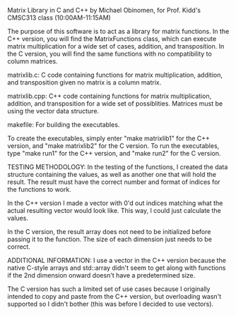 Matrix Library in C and C++ by Michael Obinomen, for Prof. Kidd's CMSC313 class (10:00AM-11:15AM)

The purpose of this software is to act as a library for matrix functions. In the C++ version, you will find the MatrixFunctions class, which can execute matrix multiplication for a wide set of cases, addition, and transposition. In the C version, you will find the same functions with no compatibility to column matrices. 

matrixlib.c: C code containing functions for matrix multiplication, addition, and transposition given no matrix is a column matrix.

matrixlib.cpp: C++ code containing functions for matrix multiplication, addition, and transposition for a wide set of possiblities. 
Matrices must be using the vector data structure.

makefile: For building the executables. 

To create the executables, simply enter "make matrixlib1" for the C++ version, and "make matrixlib2" for the C version. To run the executables, type "make run1" for the C++ version, and "make run2" for the C version. 

TESTING METHODOLOGY: 
In the testing of the functions, I created the data structure containing the values, as well as another one that will hold the result. The result must have the correct number and format of indices for the functions to work. 
    
In the C++ version I made a vector with 0'd out indices matching what the actual resulting vector would look like. This way, I could just calculate the values.

In the C version, the result array does not need to be initialized before passing it to the function. The size of each dimension just needs to be correct.

ADDITIONAL INFORMATION:
I use a vector in the C++ version because the native C-style arrays and std::array didn't seem to get along with functions if the 2nd dimension onward doesn't have a predetermined size. 

The C version has such a limited set of use cases because I originally intended to copy and paste from the C++ version, but overloading wasn't supported so I didn't bother (this was before I decided to use vectors). 